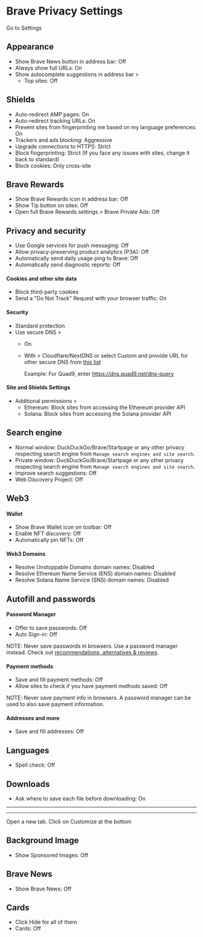 # Brave Privacy Settings

Go to Settings



## Appearance
- Show Brave News button in address bar: Off
- Always show full URLs: On
- Show autocomplete suggestions in address bar >
  - Top sites: Off



## Shields
- Auto-redirect AMP pages: On
- Auto-redirect tracking URLs: On
- Prevent sites from fingerprinting me based on my language preferences: On
- Trackers and ads blocking: Aggressive
- Upgrade connections to HTTPS: Strict
- Block fingerprinting: Strict (If you face any issues with sites, change it back to standard)
- Block cookies: Only cross-site



## Brave Rewards
- Show Brave Rewards icon in address bar: Off
- Show Tip button on sites: Off
- Open full Brave Rewards settings > Brave Private Ads: Off



## Privacy and security
- Use Google services for push messaging: Off
- Allow privacy-preserving product analytics (P3A): Off
- Automatically send daily usage ping to Brave: Off
- Automatically send diagnostic reports: Off

#### Cookies and other site data
- Block third-party cookies
- Send a "Do Not Track" Request with your browser traffic: On

#### Security
- Standard protection
- Use secure DNS >
  - On
  - With > Cloudflare/NextDNS or select Custom and provide URL for other secure DNS from [this list](https://www.privacyguides.org/dns/)

    Example: For Quad9, enter https://dns.quad9.net/dns-query

#### Site and Shields Settings
- Additional permissions >
  - Ethereum: Block sites from accessing the Ethereum provider API
  - Solana: Block sites from accessing the Solana provider API



## Search engine
- Normal window: DuckDuckGo/Brave/Startpage or any other 
privacy respecting search engine from `Manage search engines and site search`.
- Private window: DuckDuckGo/Brave/Startpage or any other 
privacy respecting search engine from `Manage search engines and site search`.
- Improve search suggestions: Off
- Web Discovery Project: Off



## Web3

#### Wallet
- Show Brave Wallet icon on toolbar: Off
- Enable NFT discovery: Off
- Automatically pin NFTs: Off

#### Web3 Domains
- Resolve Unstoppable Domains domain names: Disabled
- Resolve Ethereum Name Service (ENS) domain names: Disabled
- Resolve Solana Name Service (SNS) domain names: Disabled



## Autofill and passwords

#### Password Manager
- Offer to save passwords: Off
- Auto Sign-in: Off

NOTE: Never save passwords in browsers. Use a password manager instead. Check out [recommendations, alternatives & reviews](https://github.com/the-weird-aquarian/privacy-settings#recommendations-alternatives--reviews).

#### Payment methods
- Save and fill payment methods: Off
- Allow sites to check if you have payment methods saved: Off

NOTE: Never save payment info in browsers. A password manager can be used to also save payment information.

#### Addresses and more
- Save and fill addresses: Off



## Languages
- Spell check: Off



## Downloads
- Ask where to save each file before downloading: On


---
---


Open a new tab. Click on Customize at the bottom

## Background Image
- Show Sponsored Images: Off



## Brave News
- Show Brave News: Off



## Cards
- Click Hide for all of them
- Cards: Off
